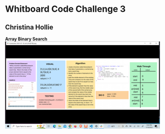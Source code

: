# Whitboard Code Challenge 3

## Christina Hollie
**Array Binary Search**
![whiteboard figma](./Screenshot%20(83).png)
